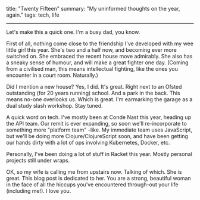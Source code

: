 title: "Twenty Fifteen"
summary: "My uninformed thoughts on the year, again."
tags: tech, life

---

Let's make this a quick one. I'm a busy dad, you know.

First of all, nothing come close to the friendship I've developed with my wee
little girl this year. She's two and a half now, and becoming ever more switched
on. She embraced the recent house move admirably. She also has a sneaky sense of
humour, and will make a great fighter one day. (Coming from a civilised man,
this means intellectual fighting, like the ones you encounter in a court room. Naturally.)

Did I mention a new house? Yes, I did. It's great. Right next to an Ofsted
outstanding (for 20 years running) school. And a park in the back. This means
no-one overlooks us. Which is great. I'm earmarking the garage as a dual study
slash workshop. Stay tuned.

A quick word on tech. I've mostly been at Conde Nast this year, heading up the
API team. Our remit is ever expanding, so soon we'll re-incorporate to something
more "platform team" -like. My immediate team uses JavaScript, but we'll be
doing more Clojure/ClojureScript soon, and have been getting our hands dirty
with a lot of ops involving Kubernetes, Docker, etc.

Personally, I've been doing a lot of stuff in Racket this year. Mostly personal
projects still under wraps.

OK, so my wife is calling me from upstairs now. Talking of which. She is great.
This blog post is dedicated to her. You are a strong, beautiful woman in the
face of all the hiccups you've encountered through-out your life (including
me!). I love you.
